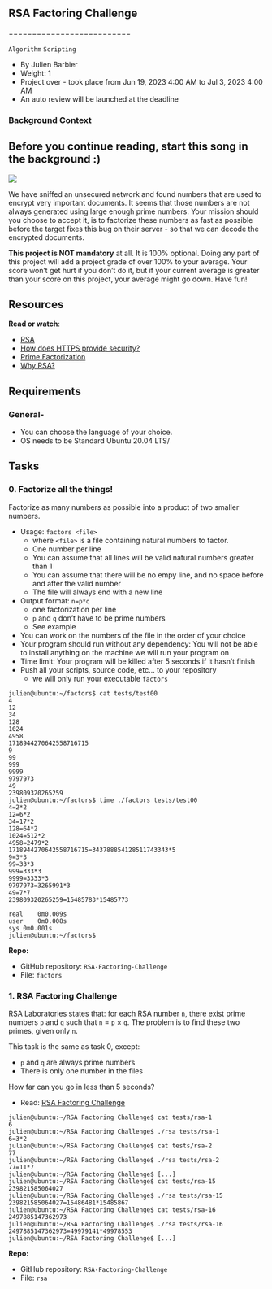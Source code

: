 ## RSA Factoring Challenge
==========================

`Algorithm` `Scripting`

-   By Julien Barbier
-   Weight: 1
-   Project over - took place from Jun 19, 2023 4:00 AM to Jul 3, 2023 4:00 AM
-   An auto review will be launched at the deadline

### Background Context
Before you continue reading, start this song in the background :)
----------------------------------------------------------------

![](https://www.youtube.com/watch?v=tGSUjuSBt1A&ab_channel=MultiOmps)

We have sniffed an unsecured network and found numbers that are used to encrypt very important documents. It seems that those numbers are not always generated using large enough prime numbers. Your mission should you choose to accept it, is to factorize these numbers as fast as possible before the target fixes this bug on their server - so that we can decode the encrypted documents.

**This project is NOT mandatory** at all. It is 100% optional. Doing any part of this project will add a project grade of over 100% to your average. Your score won’t get hurt if you don’t do it, but if your current average is greater than your score on this project, your average might go down. Have fun!

Resources
---------

**Read or watch**:

-   [RSA](https://intranet.alxswe.com/rltoken/VvijGiyWnPt8LDZjICgl1w "RSA")
-   [How does HTTPS provide security?](https://intranet.alxswe.com/rltoken/vNd9XWDEu1mgexyIGDMaXQ "How does HTTPS provide security?")
-   [Prime Factorization](https://intranet.alxswe.com/rltoken/kYixcru2uFRtLzb29NjiHg "Prime Factorization")
-   [Why RSA?](https://intranet.alxswe.com/rltoken/JM9Zrnja-XCQwm5kEzr_xA "Why RSA?")

Requirements
------------

### General-   

-   You can choose the language of your choice.
-   OS needs to be Standard Ubuntu 20.04 LTS/


Tasks
-----

### 0\. Factorize all the things!


Factorize as many numbers as possible into a product of two smaller numbers.

-   Usage: `factors <file>`
    -    where `<file>` is a file containing natural numbers to factor.
    -    One number per line
    -    You can assume that all lines will be valid natural numbers greater than 1
    -    You can assume that there will be no empy line, and no space before and after the valid number
    -    The file will always end with a new line
-   Output format: `n=p*q`
    -    one factorization per line
    -    `p` and `q` don’t have to be prime numbers
    -    See example
-   You can work on the numbers of the file in the order of your choice
-   Your program should run without any dependency: You will not be able to install anything on the machine we will run your program on
-   Time limit: Your program will be killed after 5 seconds if it hasn’t finish
-   Push all your scripts, source code, etc… to your repository
    -    we will only run your executable `factors`

```
julien@ubuntu:~/factors$ cat tests/test00 
4
12
34
128
1024
4958
1718944270642558716715
9
99
999
9999
9797973
49
239809320265259
julien@ubuntu:~/factors$ time ./factors tests/test00
4=2*2
12=6*2
34=17*2
128=64*2
1024=512*2
4958=2479*2
1718944270642558716715=343788854128511743343*5
9=3*3
99=33*3
999=333*3
9999=3333*3
9797973=3265991*3
49=7*7
239809320265259=15485783*15485773

real    0m0.009s
user    0m0.008s
sys 0m0.001s
julien@ubuntu:~/factors$ 
```
**Repo:**

-   GitHub repository: `RSA-Factoring-Challenge`
-   File: `factors`


### 1\. RSA Factoring Challenge

RSA Laboratories states that: for each RSA number `n`, there exist prime numbers `p` and `q` such that `n` = `p` × `q`. The problem is to find these two primes, given only `n`.

This task is the same as task 0, except:

-    `p` and `q` are always prime numbers
-    There is only one number in the files

How far can you go in less than 5 seconds?
-   Read: [RSA Factoring Challenge](https://intranet.alxswe.com/rltoken/Cn9Lq_kKNpNx4dmvFMuwgQ "RSA Factoring Challenge")

```
julien@ubuntu:~/RSA Factoring Challenge$ cat tests/rsa-1
6
julien@ubuntu:~/RSA Factoring Challenge$ ./rsa tests/rsa-1
6=3*2
julien@ubuntu:~/RSA Factoring Challenge$ cat tests/rsa-2
77
julien@ubuntu:~/RSA Factoring Challenge$ ./rsa tests/rsa-2
77=11*7
julien@ubuntu:~/RSA Factoring Challenge$ [...]  
julien@ubuntu:~/RSA Factoring Challenge$ cat tests/rsa-15
239821585064027
julien@ubuntu:~/RSA Factoring Challenge$ ./rsa tests/rsa-15 
239821585064027=15486481*15485867
julien@ubuntu:~/RSA Factoring Challenge$ cat tests/rsa-16
2497885147362973
julien@ubuntu:~/RSA Factoring Challenge$ ./rsa tests/rsa-16
2497885147362973=49979141*49978553
julien@ubuntu:~/RSA Factoring Challenge$ [...]

```

**Repo:**

-   GitHub repository: `RSA-Factoring-Challenge`
-   File: `rsa`

